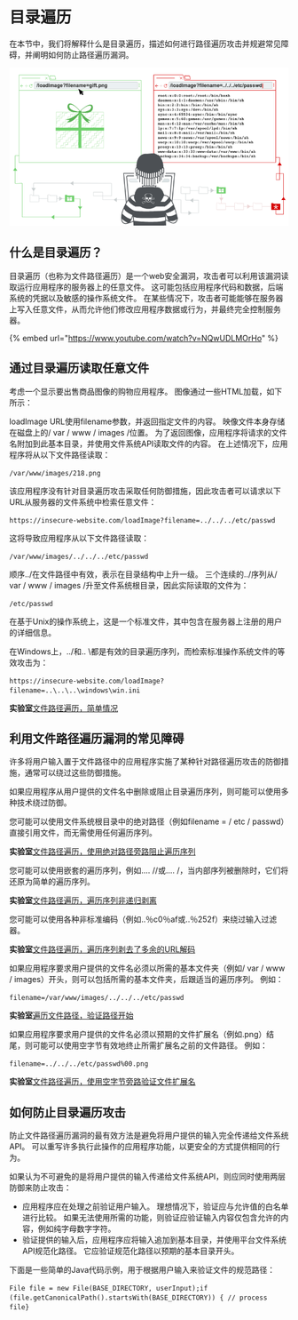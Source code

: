# 目录遍历

在本节中，我们将解释什么是目录遍历，描述如何进行路径遍历攻击并规避常见障碍，并阐明如何防止路径遍历漏洞。

![](../.gitbook/assets/image%20%2814%29%20%281%29.png)

## 什么是目录遍历？

目录遍历（也称为文件路径遍历）是一个web安全漏洞，攻击者可以利用该漏洞读取运行应用程序的服务器上的任意文件。 这可能包括应用程序代码和数据，后端系统的凭据以及敏感的操作系统文件。 在某些情况下，攻击者可能能够在服务器上写入任意文件，从而允许他们修改应用程序数据或行为，并最终完全控制服务器。

{% embed url="https://www.youtube.com/watch?v=NQwUDLMOrHo" %}

## 通过目录遍历读取任意文件

考虑一个显示要出售商品图像的购物应用程序。 图像通过一些HTML加载，如下所示：

loadImage URL使用filename参数，并返回指定文件的内容。 映像文件本身存储在磁盘上的/ var / www / images /位置。 为了返回图像，应用程序将请求的文件名附加到此基本目录，并使用文件系统API读取文件的内容。 在上述情况下，应用程序将从以下文件路径读取：

`/var/www/images/218.png`

该应用程序没有针对目录遍历攻击采取任何防御措施，因此攻击者可以请求以下URL从服务器的文件系统中检索任意文件：

`https://insecure-website.com/loadImage?filename=../../../etc/passwd`

这将导致应用程序从以下文件路径读取：

`/var/www/images/../../../etc/passwd`

顺序../在文件路径中有效，表示在目录结构中上升一级。 三个连续的../序列从/ var / www / images /升至文件系统根目录，因此实际读取的文件为：

`/etc/passwd`

在基于Unix的操作系统上，这是一个标准文件，其中包含在服务器上注册的用户的详细信息。

在Windows上，../和.. \都是有效的目录遍历序列，而检索标准操作系统文件的等效攻击为：

`https://insecure-website.com/loadImage?filename=..\..\..\windows\win.ini`

**实验室**[文件路径遍历，简单情况](javascript:;)

## 利用文件路径遍历漏洞的常见障碍

许多将用户输入置于文件路径中的应用程序实施了某种针对路径遍历攻击的防御措施，通常可以绕过这些防御措施。

如果应用程序从用户提供的文件名中删除或阻止目录遍历序列，则可能可以使用多种技术绕过防御。

您可能可以使用文件系统根目录中的绝对路径（例如filename = / etc / passwd）直接引用文件，而无需使用任何遍历序列。

**实验室**[文件路径遍历，使用绝对路径旁路阻止遍历序列](javascript:;)

您可能可以使用嵌套的遍历序列，例如.... //或....  /，当内部序列被删除时，它们将还原为简单的遍历序列。

**实验室**[文件路径遍历，遍历序列非递归剥离](javascript:;)

您可能可以使用各种非标准编码（例如..％c0％af或..％252f）来绕过输入过滤器。

**实验室**[文件路径遍历，遍历序列剥去了多余的URL解码](javascript:;)

如果应用程序要求用户提供的文件名必须以所需的基本文件夹（例如/ var / www / images）开头，则可以包括所需的基本文件夹，后跟适当的遍历序列。 例如：

`filename=/var/www/images/../../../etc/passwd`

**实验室**[遍历文件路径，验证路径开始](javascript:;)

如果应用程序要求用户提供的文件名必须以预期的文件扩展名（例如.png）结尾，则可能可以使用空字节有效地终止所需扩展名之前的文件路径。 例如：

`filename=../../../etc/passwd%00.png`

**实验室**[文件路径遍历，使用空字节旁路验证文件扩展名](javascript:;)

## 如何防止目录遍历攻击

防止文件路径遍历漏洞的最有效方法是避免将用户提供的输入完全传递给文件系统API。 可以重写许多执行此操作的应用程序功能，以更安全的方式提供相同的行为。

如果认为不可避免的是将用户提供的输入传递给文件系统API，则应同时使用两层防御来防止攻击：

* 应用程序应在处理之前验证用户输入。 理想情况下，验证应与允许值的白名单进行比较。 如果无法使用所需的功能，则验证应验证输入内容仅包含允许的内容，例如纯字母数字字符。
* 验证提供的输入后，应用程序应将输入追加到基本目录，并使用平台文件系统API规范化路径。 它应验证规范化路径以预期的基本目录开头。

下面是一些简单的Java代码示例，用于根据用户输入来验证文件的规范路径：

`File file = new File(BASE_DIRECTORY, userInput);if (file.getCanonicalPath().startsWith(BASE_DIRECTORY)) { // process file}`

